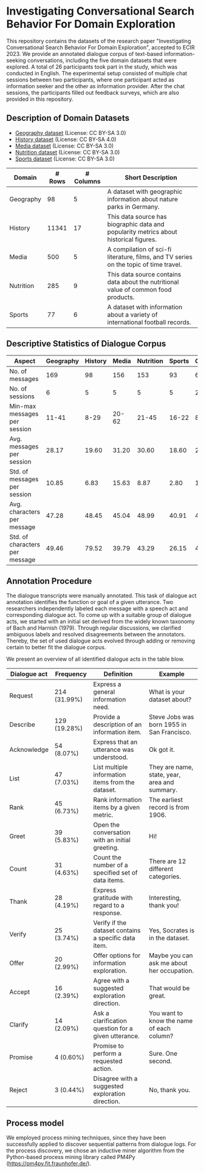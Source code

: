 # Investigating Conversational Search Behavior For Domain Exploration

This repository contains the datasets of the research paper "Investigating Conversational Search Behavior For Domain Exploration", accepted to ECIR 2023. We provide an annotated dialogue corpus of text-based information-seeking conversations, including the five domain datasets that were explored. A total of 26 participants took part in the study, which was conducted in English. The experimental setup consisted of multiple chat sessions between two participants, where one participant acted as information seeker and the other as information provider. After the chat sessions, the participants filled out feedback surveys, which are also provided in this repository.

## Description of Domain Datasets
* [Geography dataset](https://en.wikipedia.org/wiki/List_of_nature_parks_in_Germany) (License: CC BY-SA 3.0) 
* [History dataset](https://pantheon.world/data/datasets) (License: CC BY-SA 4.0) 
* [Media dataset](https://en.wikipedia.org/wiki/List_of_time_travel_works_of_fiction) (License: CC BY-SA 3.0) 
* [Nutrition dataset](https://en.wikipedia.org/wiki/Table_of_food_nutrients) (License: CC BY-SA 3.0) 
* [Sports dataset](https://en.wikipedia.org/wiki/List_of_world_association_football_records) (License: CC BY-SA 3.0)

| Domain    | # Rows | # Columns | Short Description                                                                            |
|-----------|---------|------------|----------------------------------------------------------------------------------------------|
| Geography | 98      | 5          | A dataset with geographic information about nature parks in Germany.                  |
| History   | 11341   | 17         | This data source has biographic data and popularity metrics about historical figures. |
| Media     | 500     | 5          | A compilation of sci-fi literature, films, and TV series on the topic of time travel. |
| Nutrition | 285     | 9          | This data source contains data about the nutritional value of common food products.   |
| Sports    | 77      | 6          | A dataset with information about a variety of international football records.         |

## Descriptive Statistics of Dialogue Corpus
| Aspect                                      | Geography         | History           | Media             | Nutrition         | Sports            | Overall           |
|---------------------------------------------|-------------------|-------------------|-------------------|-------------------|-------------------|-------------------|
| No. of messages                 | 169   | 98    | 156   | 153   | 93    | 669   |
| No. of sessions                 | 6     | 5     | 5     | 5     | 5     | 26    |
| Min-max messages per session    | 11-41 | 8-29  | 20-62 | 21-45 | 16-22 | 8-62  |
| Avg. messages per session       | 28.17 | 19.60 | 31.20  | 30.60  | 18.60 | 25.73 |
| Std. of messages per session   | 10.85 | 6.83  | 15.63 | 8.87  | 2.80  | 11.33 |
| Avg. characters per message     | 47.28 | 48.45 | 45.04 | 48.99 | 40.91 | 46.43 |
| Std. of characters per message | 49.46 | 79.52 | 39.79 | 43.29 | 26.15 | 49.44 |

## Annotation Procedure
The dialogue transcripts were manually annotated. This task of dialogue act annotation identifies the function or goal of a given utterance. Two researchers independently labeled each message with a speech act and corresponding dialogue act. To come up with a suitable group of dialogue acts, we started with an initial set derived from the widely known taxonomy of Bach and Harnish (1979). Through regular discussions, we clarified ambiguous labels and resolved disagreements between the annotators. Thereby, the set of used dialogue acts evolved through adding or removing certain to better fit the dialogue corpus.

We present an overview of all identified dialogue acts in the table blow.

| Dialogue act  | Frequency     | Definition                                                        | Example                                                     |
|-------------|---------------|-------------------------------------------------------------------|-------------------------------------------------------------|
| Request     | 214 (31.99%) | Express a general information need.                 | What is your dataset about?                   |
| Describe    | 129 (19.28%) | Provide a description of an information item.       | Steve Jobs was born 1955 in San Francisco.    |
| Acknowledge | 54 (8.07%)   | Express that an utterance was understood.           | Ok got it.                                    |
| List        | 47 (7.03%)   | List multiple information items from the dataset.   | They are name, state, year, area and summary. |
| Rank        | 45 (6.73%)   | Rank information items by a given metric.           | The earliest record is from 1906.             |
| Greet       | 39 (5.83%)   | Open the conversation with an initial greeting.     | Hi!                                           |
| Count       | 31 (4.63%)   | Count the number of a specified set of data items.  | There are 12 different categories.            |
| Thank       | 28 (4.19%)   | Express gratitude with regard to a response.        | Interesting, thank you!                       |
| Verify      | 25 (3.74%)   | Verify if the dataset contains a specific data item. | Yes, Socrates is in the dataset.             |
| Offer       | 20 (2.99%)   | Offer options for information exploration.          | Maybe you can ask me about her occupation.    |
| Accept      | 16 (2.39%)   | Agree with a suggested exploration direction.       | That would be great.                          |
| Clarify     | 14 (2.09%)   | Ask a clarification question for a given utterance. | You want to know the name of each column?     |
| Promise     | 4 (0.60%)    | Promise to perform a requested action.              | Sure. One second.                             |
| Reject      | 3 (0.44%)    | Disagree with a suggested exploration direction.    | No, thank you.                                |


## Process model
We employed process mining techniques, since they have been successfully applied to discover sequential patterns from dialogue logs. For the process discovery, we chose an inductive miner algorithm from the Python-based process mining library called PM4Py (https://pm4py.fit.fraunhofer.de/).

